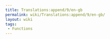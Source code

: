 ```yaml
---
title: Translations:append/9/en-gb
permalink: wiki/Translations:append/9/en-gb/
layout: wiki
tags:
 - Functions
---
```



